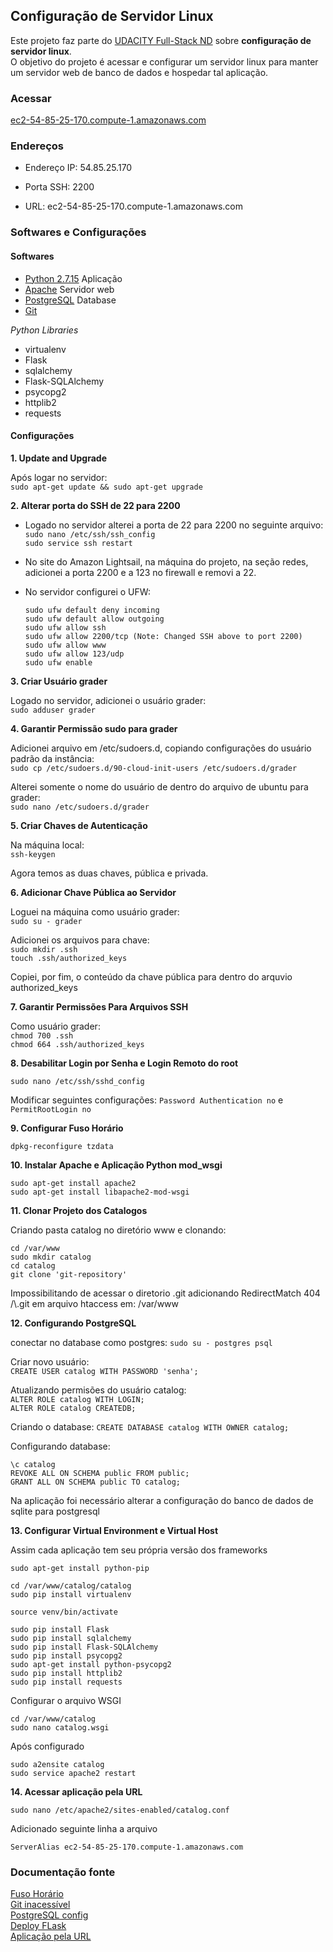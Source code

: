 ## Configuração de Servidor Linux

Este projeto faz parte do [UDACITY Full-Stack ND](https://www.udacity.com/course/full-stack-web-developer-nanodegree--nd004) sobre **configuração de servidor linux**.  
O objetivo do projeto é acessar e configurar um servidor linux para manter um servidor web de banco de dados e hospedar tal aplicação.


### Acessar

[ec2-54-85-25-170.compute-1.amazonaws.com](ec2-54-85-25-170.compute-1.amazonaws.com)

### Endereços

* Endereço IP: 54.85.25.170

* Porta SSH: 2200

* URL: ec2-54-85-25-170.compute-1.amazonaws.com

### Softwares e Configurações

#### Softwares

* [Python 2.7.15](https://www.python.org/) Aplicação
* [Apache](https://www.apache.org/) Servidor web
* [PostgreSQL](https://www.postgresql.org/) Database
* [Git](https://git-scm.com/)

*Python Libraries*

* virtualenv
* Flask
* sqlalchemy
* Flask-SQLAlchemy
* psycopg2
* httplib2
* requests

#### Configurações

**1. Update and Upgrade**

Após logar no servidor:  
`sudo apt-get update && sudo apt-get upgrade`

**2. Alterar porta do SSH de 22 para 2200**

* Logado no servidor alterei a porta de 22 para 2200 no seguinte arquivo:  
`sudo nano /etc/ssh/ssh_config`  
`sudo service ssh restart`


* No site do Amazon Lightsail, na máquina do projeto, na seção redes, adicionei a porta 2200 e a 123 no firewall e removi a 22.

* No servidor configurei o UFW:
    ```
    sudo ufw default deny incoming
    sudo ufw default allow outgoing
    sudo ufw allow ssh
    sudo ufw allow 2200/tcp (Note: Changed SSH above to port 2200)
    sudo ufw allow www
    sudo ufw allow 123/udp
    sudo ufw enable
    ```


**3. Criar Usuário grader**

Logado no servidor, adicionei o usuário grader:  
`sudo adduser grader`

**4. Garantir Permissão sudo para grader**

Adicionei arquivo em /etc/sudoers.d, copiando configurações do usuário padrão da instância:  
`sudo cp /etc/sudoers.d/90-cloud-init-users /etc/sudoers.d/grader`

Alterei somente o nome do usuário de dentro do arquivo de ubuntu para grader:  
`sudo nano /etc/sudoers.d/grader`

**5. Criar Chaves de Autenticação**

Na máquina local:  
`ssh-keygen`

Agora temos as duas chaves, pública e privada.

**6. Adicionar Chave Pública ao Servidor**

Loguei na máquina como usuário grader:  
`sudo su - grader`

Adicionei os arquivos para chave:  
`sudo mkdir .ssh`  
`touch .ssh/authorized_keys`

Copiei, por fim, o conteúdo da chave pública para dentro do arquvio authorized_keys

**7. Garantir Permissões Para Arquivos SSH**

Como usuário grader:  
`chmod 700 .ssh`  
`chmod 664 .ssh/authorized_keys`

**8. Desabilitar Login por Senha e Login Remoto do root**

`sudo nano /etc/ssh/sshd_config`

Modificar seguintes configurações: `Password Authentication no` e `PermitRootLogin no`  

**9. Configurar Fuso Horário**

`dpkg-reconfigure tzdata`

**10. Instalar Apache e Aplicação Python mod_wsgi**

`sudo apt-get install apache2`  
`sudo apt-get install libapache2-mod-wsgi`


**11. Clonar Projeto dos Catalogos**

Criando pasta catalog no diretório www e clonando:
```
cd /var/www
sudo mkdir catalog
cd catalog
git clone 'git-repository'
```

Impossibilitando de acessar o diretorio .git adicionando RedirectMatch 404 /\\\.git em arquivo htaccess em:
/var/www

**12. Configurando PostgreSQL**

conectar no database como postgres:
`sudo su - postgres psql`

Criar novo usuário:  
`CREATE USER catalog WITH PASSWORD 'senha';`

Atualizando permisões do usuário catalog:  
`ALTER ROLE catalog WITH LOGIN;`  
`ALTER ROLE catalog CREATEDB;`

Criando o database:
`CREATE DATABASE catalog WITH OWNER catalog;`

Configurando database: 
```
\c catalog
REVOKE ALL ON SCHEMA public FROM public;
GRANT ALL ON SCHEMA public TO catalog;
```

Na aplicação foi necessário alterar a configuração do banco de dados de sqlite para postgresql

**13. Configurar Virtual Environment e Virtual Host** 

Assim cada aplicação tem seu própria versão dos frameworks
```
sudo apt-get install python-pip

cd /var/www/catalog/catalog
sudo pip install virtualenv

source venv/bin/activate

sudo pip install Flask
sudo pip install sqlalchemy
sudo pip install Flask-SQLAlchemy
sudo pip install psycopg2
sudo apt-get install python-psycopg2 
sudo pip install httplib2
sudo pip install requests
```

Configurar o arquivo WSGI

`cd /var/www/catalog`  
`sudo nano catalog.wsgi`

Após configurado 

`sudo a2ensite catalog`  
`sudo service apache2 restart`

**14. Acessar aplicação pela URL**

`sudo nano /etc/apache2/sites-enabled/catalog.conf`

Adicionado seguinte linha a arquivo

`ServerAlias ec2-54-85-25-170.compute-1.amazonaws.com`

### Documentação fonte

[Fuso Horário](https://askubuntu.com/questions/138423/how-do-i-change-my-timezone-to-utc-gmt/138442)  
[Git inacessível](https://stackoverflow.com/questions/6142437/make-git-directory-web-inaccessible)  
[PostgreSQL config](https://www.digitalocean.com/community/tutorials/how-to-secure-postgresql-on-an-ubuntu-vps)  
[Deploy FLask](https://www.digitalocean.com/community/tutorials/how-to-deploy-a-flask-application-on-an-ubuntu-vps)  
[Aplicação pela URL](https://httpd.apache.org/docs/2.4/vhosts/name-based.html)
